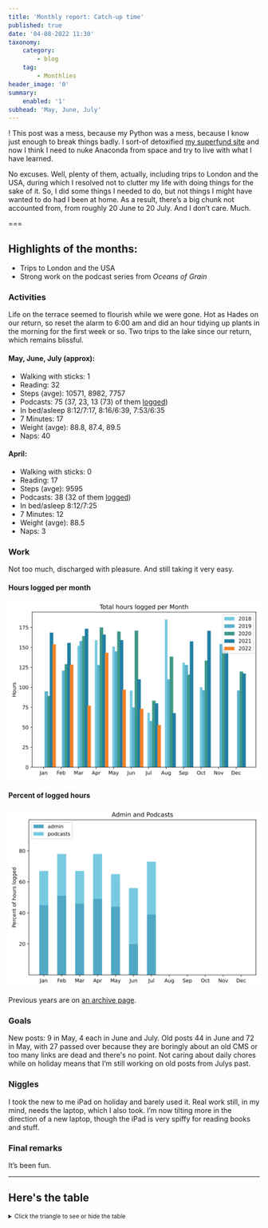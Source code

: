 ```yaml
---
title: 'Monthly report: Catch-up time'
published: true
date: '04-08-2022 11:30'
taxonomy:
    category:
        - blog
    tag:
        - Monthlies
header_image: '0'
summary:
    enabled: '1'
subhead: 'May, June, July'
---
```


! This post was a mess, because my Python was a mess, because I know just enough to break things badly. I sort-of detoxified [my superfund site](https://imgs.xkcd.com/comics/python_environment_2x.png) and now I think I need to nuke Anaconda from space and try to live with what I have learned.

No excuses. Well, plenty of them, actually, including trips to London and the USA, during which I resolved not to clutter my life with doing things for the sake of it. So, I did some things I needed to do, but not things I might have wanted to do had I been at home. As a result, there’s a big chunk not accounted from, from roughly 20 June to 20 July. And I don’t care. Much.

===

## Highlights of the months:

- Trips to London and the USA
- Strong work on the podcast series from _Oceans of Grain_

### Activities

Life on the terrace seemed to flourish while we were gone. Hot as Hades on our return, so reset the alarm to 6:00 am and did an hour tidying up plants in the morning for the first week or so. Two trips to the lake since our return, which remains blissful.

#### May, June, July (approx): 
* Walking with sticks: 1
* Reading: 32
* Steps (avge): 10571, 8982, 7757
* Podcasts: 75 (37, 23, 13 (73) of them [logged](https://www.jeremycherfas.net/stream/))
* In bed/asleep 8:12/7:17, 8:16/6:39, 7:53/6:35
* 7 Minutes: 17
* Weight (avge): 88.8, 87.4, 89.5
* Naps: 40

#### April: 
* Walking with sticks: 0
* Reading: 17
* Steps (avge): 9595
* Podcasts: 38 (32 of them [logged](https://www.jeremycherfas.net/stream/))
* In bed/asleep 8:12/7:25
* 7 Minutes: 12
* Weight (avge): 88.5
* Naps: 3

### Work

Not too much, discharged with pleasure. And still taking it very easy.

#### Hours logged per month

![Graph of total hours worked each month since January 2018](hours-logged2018-2021-07.svg)

#### Percent of logged hours

![Percentage of hours logged for Admin and Podcasts](percents-2022.svg)

Previous years are on [an archive page](https://jeremycherfas.net/blog/working-life).

### Goals

New posts: 9 in May, 4 each in June and July. Old posts 44 in June and 72 in May, with 27 passed over because they are boringly about an old CMS or too many links are dead and there's no point. Not caring about daily chores while on holiday means that I’m still working on old posts from Julys past.

### Niggles

I took the new to me iPad on holiday and barely used it. Real work still, in my mind, needs the laptop, which I also took. I’m now tilting more in the direction of a new laptop, though the iPad is very spiffy for reading books and stuff.

### Final remarks

It’s been fun.

----

## Here's the table
<details>
<summary style="font-size: smaller;">Click the triangle to see or hide the table</summary>
<table class="worktable">
<thead>
<tr>
<th style="text-align: right;" class="bigrow">Month</th>
<th style="text-align: center;" class="bigrow">Total</th>
<th style="text-align: center;" class="smallrow">Daily</th>
<th style="text-align: center;"class="smallrow">Admin %</th>
<th style="text-align: center;"class="smallrow">ETP %</th>
<th style="text-align: center;"class="smallrow">Other %</th>
</tr>
</thead>
<tbody>
<tr>
<td style="text-align: right;">07</td>
<td style="text-align: center;">52.8</td>
<td style="text-align: center;">1.70</td>
<td style="text-align: center;">39</td>
<td style="text-align: center;">34</td>
<td style="text-align: center;">27</td>
</tr>
<tr>
<td style="text-align: right;">06</td>
<td style="text-align: center;">73.25</td>
<td style="text-align: center;">2.44</td>
<td style="text-align: center;">20</td>
<td style="text-align: center;">36</td>
<td style="text-align: center;">44</td>
</tr>
<tr>
<td style="text-align: right;">05</td>
<td style="text-align: center;">97.1</td>
<td style="text-align: center;">3.13</td>
<td style="text-align: center;">44</td>
<td style="text-align: center;">21</td>
<td style="text-align: center;">35</td>
</tr>
<tr>
<td style="text-align: right;">04</td>
<td style="text-align: center;">143.2</td>
<td style="text-align: center;">5.11</td>
<td style="text-align: center;">49</td>
<td style="text-align: center;">29</td>
<td style="text-align: center;">22</td>
</tr>
<tr>
<td style="text-align: right;">03</td>
<td style="text-align: center;">77.1</td>
<td style="text-align: center;">2.48</td>
<td style="text-align: center;">46</td>
<td style="text-align: center;">21</td>
<td style="text-align: center;">33</td>
</tr>
<tr>
<td style="text-align: right;">02</td>
<td style="text-align: center;">128.5</td>
<td style="text-align: center;">4.62</td>
<td style="text-align: center;">51</td>
<td style="text-align: center;">27</td>
<td style="text-align: center;">22</td>
</tr>
<tr>
<td style="text-align: right;">2022-01</td>
<td style="text-align: center;">153.9</td>
<td style="text-align: center;">4.96</td>
<td style="text-align: center;">45</td>
<td style="text-align: center;">22</td>
<td style="text-align: center;">33</td>
</tr>
</tbody>
</table>
</details>
